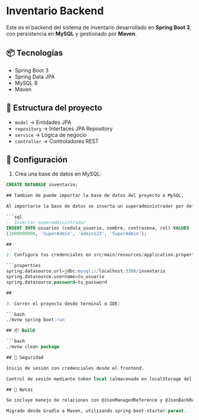 # Inventario Backend

Este es el backend del sistema de inventario desarrollado en **Spring Boot 3**, con persistencia en **MySQL** y gestionado por **Maven**.

## 📦 Tecnologías

- Spring Boot 3
- Spring Data JPA
- MySQL 8
- Maven

## 📜 Estructura del proyecto

- `model` → Entidades JPA
- `repository` → Interfaces JPA Repository
- `service` → Lógica de negocio
- `controller` → Controladores REST

## 🚀 Configuración

1. Crea una base de datos en MySQL:

```sql
CREATE DATABASE inventario;

## Tambien de puede importar la base de datos del proyecto a MySQL.

Al importarse la base de datos se inserta un superadministrador por defecto:

```sql
-- Insertar superadministrador
INSERT INTO usuarios (cedula_usuario, nombre, contrasena, rol) VALUES
(1000000000, 'SuperAdmin', 'admin123', 'SuperAdmin');

## 

2. Configura tus credenciales en src/main/resources/application.properties:

```properties
spring.datasource.url=jdbc:mysql://localhost:3306/inventario
spring.datasource.username=tu_usuario
spring.datasource.password=tu_password

## 

3. Correr el proyecto desde terminal o IDE:

```bash
./mvnw spring-boot:run

## 📦 Build

```bash
./mvnw clean package

## 🔐 Seguridad

Inicio de sesión con credenciales desde el frontend.

Control de sesión mediante token local (almacenado en localStorage del navegador).

## 📌 Notas

Se incluye manejo de relaciones con @JsonManagedReference y @JsonBackReference para evitar recursividad.

Migrado desde Gradle a Maven, utilizando spring-boot-starter-parent.